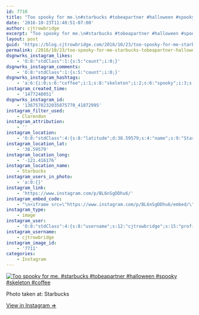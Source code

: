 ```yaml
---
id: 7710
title: "Too spooky for me.\n#starbucks #tobeapartner #halloween #spooky #skeleton #coffee"
date: '2016-10-23T11:40:51-07:00'
author: cjtrowbridge
excerpt: "Too spooky for me.\n#starbucks #tobeapartner #halloween #spooky #skeleton #coffee"
layout: post
guid: 'https://blog.cjtrowbridge.com/2016/10/23/too-spooky-for-me-starbucks-tobeapartner-halloween-spooky-skeleton-coffee/'
permalink: /2016/10/23/too-spooky-for-me-starbucks-tobeapartner-halloween-spooky-skeleton-coffee/
dsgnwrks_instagram_likes:
    - 'O:8:"stdClass":1:{s:5:"count";i:0;}'
dsgnwrks_instagram_comments:
    - 'O:8:"stdClass":1:{s:5:"count";i:0;}'
dsgnwrks_instagram_hashtags:
    - 'a:6:{i:0;s:6:"coffee";i:1;s:8:"skeleton";i:2;s:6:"spooky";i:3;s:9:"halloween";i:4;s:9:"starbucks";i:5;s:12:"tobeapartner";}'
instagram_created_time:
    - '1477248051'
dsgnwrks_instagram_id:
    - '1367578232035875770_41872995'
instagram_filter_used:
    - Clarendon
instagram_attribution:
    - ''
instagram_location:
    - 'O:8:"stdClass":4:{s:8:"latitude";d:38.59579;s:4:"name";s:9:"Starbucks";s:9:"longitude";d:-121.416176;s:2:"id";i:319008;}'
instagram_location_lat:
    - '38.59579'
instagram_location_long:
    - '-121.416176'
instagram_location_name:
    - Starbucks
instagram_users_in_photo:
    - 'a:0:{}'
instagram_link:
    - 'https://www.instagram.com/p/BL6nSgDDhu6/'
instagram_embed_code:
    - "\n<iframe src=\"https://www.instagram.com/p/BL6nSgDDhu6/embed/\" width=\"612\" height=\"710\" frameborder=\"0\" scrolling=\"no\" allowtransparency=\"true\" class=\"insta-image-embed\"></iframe>\n"
instagram_type:
    - image
instagram_user:
    - 'O:8:"stdClass":4:{s:8:"username";s:12:"cjtrowbridge";s:15:"profile_picture";s:96:"https://scontent.cdninstagram.com/t51.2885-19/s150x150/13724650_1188772791164794_142557231_a.jpg";s:2:"id";s:8:"41872995";s:9:"full_name";s:13:"CJ Trowbridge";}'
instagram_username:
    - cjtrowbridge
instagram_image_id:
    - '7711'
categories:
    - Instagram
---
```


[![Too spooky for me.
#starbucks #tobeapartner #halloween #spooky #skeleton #coffee](https://blog.cjtrowbridge.com/wp-content/uploads/2016/10/1477248051-1-1.jpg)](https://www.instagram.com/p/BL6nSgDDhu6/)

Photo taken at: Starbucks

[View in Instagram ⇒](https://www.instagram.com/p/BL6nSgDDhu6/)